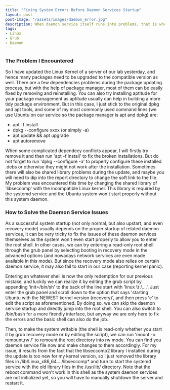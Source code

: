 ```yaml
---
title: "Fixing System Errors Before Daemon Services Startup" 
layout: post
post-image: "/assets/images/daemon_error.jpg"
description: When daemon service itself runs into problems, that is where you need these tips here.
tags:
- Linux
- Grub
- Daemon
---
```


### The Problem I Encountered

So I have updated the Linux Kernel of a server of our lab yesterday, and hence many packages need to be upgraded to the compatible version as well. There are a few dependencies problems during the package updating process, but with the help of package manager, most of them can be easily fixed by removing and reinstalling. You can also try installing aptitude for your package management as aptitude usually can help in building a more tidy package environment. But in this case, I just stick to the original dpkg and apt tools, and some of my most commonly used command lines (we use Ubuntu on our service so the package manager is apt and dpkg) are:

- apt -f install
- dpkg --configure xxxx (or simply -a)
- apt update && apt upgrade
- apt autoremove

When some complicated dependecy conflicts appear, I will firstly try remove it and then run 'apt -f install' to fix the broken installations. But do not forget to run 'dpkg --configure -a' to properly configure these installed .debs or otherwise they might not work after the installation. Sometimes there will also be shared library problems during the update, and maybe you will need to dip into the report directory to change the soft link to the file. My problem was encountered this time by changing the shared library of 'libseccomp' with the incompatible Linux kernel. This library is required by the systemd service and the Ubuntu system won't start properly without this system daemon. 

### How to Solve the Daemon Service Issues

As a successful system startup (not only normal, but also upstart, and even recovery mode) usually depends on the proper startup of related daemon services, it can be very tricky to fix the issues of these daemon services themselves as the system won't even start properly to allow you to enter the root shell. In other cases, we can try entering a read-only root shell through the grub panel by selecting booting in recovery mode in the advanced options (and nowadays network services are even made available in this mode). But since the recovery mode also relies on certain daemon service, it may also fail to start in our case (reporting kernel panic). 

Entering an whatever shell is now the only redemption for our previous mistake, and luckily we can realize it by editing the grub script by appending 'init=/bin/sh' to the back of the line start with 'linux \t /....'. Just enter the grub panel and scroll down to the option that says 'starting Ubuntu with the NEWEST kernel version (recovery)', and then press 'e' to edit the script as aforementioned. By doing so, we can skip the daemon service startup and directly jump into the root shell. You can also switch to /bin/bash for a more firendly interface, but anyway we are only here to fix the errors and the basic shell can also do the job.

Then, to make the system writable (the shell is read-only whether you start it by grub recovery mode or by editing the script), we can run 'mount -o remount,rw /' to remount the root directory into rw mode. You can find you daemon service file now and make changes to them accordingly. For my issue, it results from the fact that the libseccomp2 library I installed during the update is too new for my kernel version, so I just removed the library files in /lib/Linux_x86_64..../libseccomp* and turn to start the systemd service with the old library files in the /usr/lib/ directory. Note that the reboot command won't work in this shell as the system daemon services are not initialized yet, so you will have to manually shutdown the server and restart it.  

